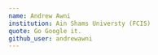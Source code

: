 ```yaml
---
name: Andrew Awni
institution: Ain Shams Universty (FCIS)
quote: Go Google it.
github_user: andrewawni
---
```

